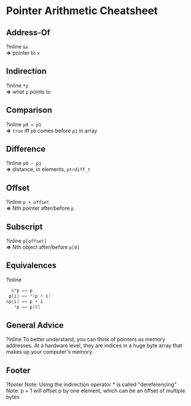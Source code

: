 # Pointer Arithmetic Cheatsheet

## Address-Of
?inline
`&x`  
**⇒** pointer to `x`

## Indirection
?inline
`*p`  
**⇒** what `p` points to

## Comparison
?inline
`p0 < p1`  
**⇒** `true` iff `p0` comes before `p1` in array

## Difference
?inline
`p0 - p1`  
**⇒** distance, in elements, `ptrdiff_t`

## Offset
?inline
`p + offset`  
**⇒** Nth pointer after/before `p`

## Subscript
?inline
`p[offset]`  
**⇒** Nth object after/before `p[0]`

## Equivalences
?inline
```c
  &*p == p
 p[i] == *(p + i)
&p[i] == p + i
   *p == p[0]
```

## General Advice
?inline
To better understand, you can think of pointers as memory addresses.
At a hardware level, they are indices in a huge byte array that makes up your computer's memory.

## Footer
?footer
Note: Using the indirection operator * is called "dereferencing"  
Note: p + 1 will offset p by one element, which can be an offset of multiple bytes
